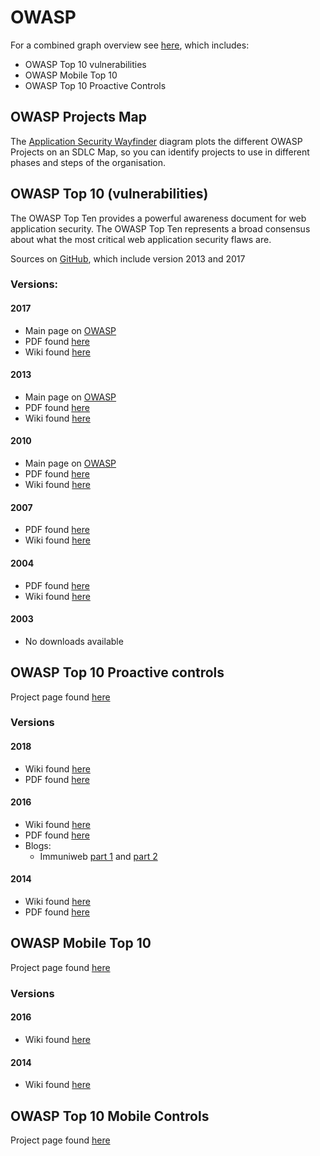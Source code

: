 # OWASP

For a combined graph overview see [here](graph.md), which includes:
* OWASP Top 10 vulnerabilities
* OWASP Mobile Top 10
* OWASP Top 10 Proactive Controls

## OWASP Projects Map

The [Application Security Wayfinder](https://owasp.org/www-project-integration-standards/) diagram plots the different OWASP Projects on an SDLC Map, so you can identify projects to use in different phases and steps of the organisation.


## OWASP Top 10 (vulnerabilities)

The OWASP Top Ten provides a powerful awareness document for web application security. The OWASP Top Ten represents a broad consensus about what the most critical web application security flaws are.

Sources on [GitHub](https://github.com/OWASP/Top10), which include version 2013 and 2017

### Versions:

#### 2017
* Main page on [OWASP](https://www.owasp.org/index.php/Category:OWASP_Top_Ten_Project#tab=Main)
* PDF found [here](https://www.owasp.org/images/7/72/OWASP_Top_10-2017_%28en%29.pdf.pdf)
* Wiki found [here](https://www.owasp.org/index.php/Category:OWASP_Top_Ten_2017_Project)

#### 2013
* Main page on [OWASP](https://www.owasp.org/index.php/Category:OWASP_Top_Ten_Project#tab=OWASP_Top_10_for_2013)
* PDF found [here](https://www.owasp.org/images/f/f8/OWASP_Top_10_-_2013.pdf)
* Wiki found [here](https://www.owasp.org/index.php/Top_10_2013)

#### 2010
* Main page on [OWASP](https://www.owasp.org/index.php/Category:OWASP_Top_Ten_Project#OWASP_Top_10_for_2010)
* PDF found [here](https://storage.googleapis.com/google-code-archive-downloads/v2/code.google.com/owasptop10/OWASP%20Top%2010%20-%202010.pdf)
* Wiki found [here](https://www.owasp.org/index.php/Top_10_2010)

#### 2007
* PDF found [here](https://www.owasp.org/images/e/e8/OWASP_Top_10_2007.pdf)
* Wiki found [here](https://www.owasp.org/index.php/Top_10_2007)

#### 2004
* PDF found [here](http://sourceforge.net/project/showfiles.php?group_id=64424&package_id=70827)
* Wiki found [here](https://www.owasp.org/index.php/Top_10_2004)

#### 2003
* No downloads available


## OWASP Top 10 Proactive controls
Project page found [here](https://www.owasp.org/index.php/OWASP_Proactive_Controls)

### Versions

#### 2018
* Wiki found [here](https://www.owasp.org/index.php/OWASP_Proactive_Controls#tab=OWASP_Proactive_Controls_2018)
* PDF found [here](https://www.owasp.org/images/b/bc/OWASP_Top_10_Proactive_Controls_V3.pdf)

#### 2016
* Wiki found [here](https://www.owasp.org/index.php/OWASP_Proactive_Controls_2016)
* PDF found [here](https://www.owasp.org/images/9/9b/OWASP_Top_10_Proactive_Controls_V2.pdf)
* Blogs:
  * Immuniweb [part 1](https://www.immuniweb.com/blog/what-application-developers-should-know-about-secure-coding-and-proactive-security-part1.html) and [part 2](https://www.immuniweb.com/blog/how-can-application-developers-build-secure-and-reliable-code-owasp-top-10-proactive-controls-part-2.html)

#### 2014
* Wiki found [here](https://www.owasp.org/index.php/OWASP_Proactive_Controls_2014)
* PDF found [here](https://www.owasp.org/images/b/bc/OWASP_Top_10_Proactive_Controls_V3.pdf)


## OWASP Mobile Top 10
Project page found [here](https://www.owasp.org/index.php/OWASP_Mobile_Security_Project#tab=Home) 

### Versions

#### 2016
* Wiki found [here](https://www.owasp.org/index.php/Mobile_Top_10_2016-Top_10)

#### 2014
* Wiki found [here](https://www.owasp.org/index.php/OWASP_Mobile_Security_Project#tab=Top_10_Mobile_Risks)

## OWASP Top 10 Mobile Controls
Project page found [here](https://www.owasp.org/index.php/OWASP_Mobile_Security_Project#tab=Top_10_Mobile_Controls)


